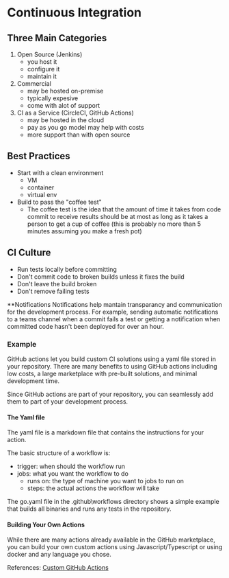 # Continuous Integration

## Three Main Categories

1. Open Source (Jenkins)
    - you host it
    - configure it
    - maintain it
2. Commercial
    - may be hosted on-premise
    - typically expesive
    - come with alot of support
3. CI as a Service (CircleCI, GitHub Actions)
    - may be hosted in the cloud
    - pay as you go model may help with costs
    - more support than with open source

## Best Practices

- Start with a clean environment
  - VM
  - container
  - virtual env
- Build to pass the "coffee test"
  - The coffee test is the idea that the amount of time it takes from code commit to receive results should be at most as long as it takes a person to get a cup of coffee (this is probably no more than 5 minutes assuming you make a fresh pot)

## CI Culture

- Run tests locally before committing
- Don't commit code to broken builds unless it fixes the build
- Don't leave the build broken
- Don't remove failing tests

**Notifications
Notifications help mantain transparancy and communication for the development process. For example, sending automatic notifications to a teams channel when a commit fails a test or getting a notification when committed code hasn't been deployed for over an hour.

### Example

GitHub actions let you build custom CI solutions using a yaml file stored in your repository. There are many benefits to using GitHub actions including low costs, a large marketplace with pre-built solutions, and minimal development time.

Since GitHub actions are part of your repository, you can seamlessly add them to part of your development process.

#### The Yaml file

The yaml file is a markdown file that contains the instructions for your action.

The basic structure of a workflow is:

- trigger: when should the workflow run
- jobs: what you want the workflow to do
  - runs on: the type of machine you want to jobs to run on
  - steps: the actual actions the workflow will take

The go.yaml file in the .github\workflows directory shows a simple example that builds all binaries and runs any tests in the repository.

#### Building Your Own Actions

While there are many actions already available in the GitHub marketplace, you can build your own custom actions using Javascript/Typescript or using docker and any language you chose.

References: [Custom GitHub Actions][def]

[def]: https://docs.github.com/en/actions/creating-actions/about-custom-actions
